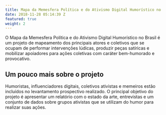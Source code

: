 ```yaml
---
title: Mapa da Memesfera Política e do Ativismo Digital Humorístico no Brasil
date: 2018-11-28 05:14:39 Z
featured: true
weight: 2
---
```


O Mapa da Memesfera Política e do Ativismo Digital Humorístico no Brasil é um projeto de mapeamento dos principais atores e coletivos que se ocupam de performar intervenções lúdicas, produzir peças satíricas e mobilizar apoiadores para ações coletivas com caráter bem-humorado e provocativo. 

## Um pouco mais sobre o projeto

Humoristas, influenciadores digitais, coletivos ativistas e memeiros estão incluídos no levantamento prospectivo realizado. O principal objetivo do projeto é apresentar um relatório com o estado da arte, entrevistas e um conjunto de dados sobre grupos ativistas que se utilizam do humor para realizar suas ações.
